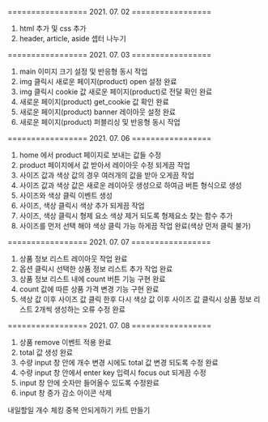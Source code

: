 ================= 2021. 07. 02  =================
1. html 추가 및 css 추가
2. header, article, aside 셉터 나누기

================= 2021. 07. 03  =================
1. main 이미지 크기 설정 및 반응형 동시 작업
2. img 클릭시 새로운 페이지(product) open 설정 완료
3. img 클릭시 cookie 값 새로운 페이지(product)로 전달 확인 완료
4. 새로운 페이지(product) get_cookie 값 확인 완료
5. 새로운 페이지(product) banner 레이아웃 설정 완료
6. 새로운 페이지(product) 퍼블리싱 및 반응형 동시 작업

================= 2021. 07. 06  =================
1. home 에서 product 페이지로 보내는 값들 수정
2. product 페이지에서 값 받아서 레이아웃 수정 되게끔 작업
3. 사이즈 값과 색상 값의 경우 여러개의 값을 받아 오게끔 작업
4. 사이즈 값과 색상 값은 새로운 레이아웃 생성으로 하여금 버튼 형식으로 생성
5. 사이즈와 색상 클릭 이벤트 생성
6. 사이즈, 색상 클릭시 색상 추가 되게끔 작업
7. 사이즈, 색상 클릭시 형제 요소 색상 제거 되도록 형제요소 찾는 함수 추가
8. 사이즈를 먼저 선택 해야 색상 클릭 가능 하게끔 작업 완료(색상 먼저 클릭 불가)

================= 2021. 07. 07  =================
1. 상품 정보 리스트 레이아웃 작업 완료
2. 옵션 클릭시 선택한 상품 정보 리스트 추가 작업 완료
3. 상품 정보 리스트 내에 count 버튼 기능 구현 완료
4. count 값에 따른 상품 가격 변경 기능 구현 완료
5. 색상 값 이후 사이즈 값 클릭 한후 다시 색상 값 이후 사이즈 값 클릭시 상품 정보 리스트 2개씩 생성하는 오류 수정 완료

================= 2021. 07. 08  =================
1. 상품 remove 이벤트 적용 완료
2. total 값 생성 완료
3. 수량 input 창 안에 개수 변경 시에도 total 값 변경 되도록 수정 완료
4. 수량 input 창 안에서 enter key 입력시 focus out 되게끔 수정
5. input 창 안에 숫자만 들어올수 있도록 수정완료
6. input 창 증가 감소 아이콘 삭제

내일할일
개수 체킹
중복 안되게하기
카트 만들기